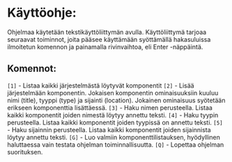 # Käyttöohje:

Ohjelmaa käytetään tekstikäyttöliittymän avulla. Käyttöliittymä tarjoaa seuraavat toiminnot, joita pääsee käyttämään syöttämällä hakasuluissa ilmoitetun komennon ja painamalla rivinvaihtoa, eli Enter -näppäintä.

## Komennot:
`[1]` - Listaa kaikki järjestelmästä löytyvät komponentit
`[2]` - Lisää järjestelmään komponentin. Jokaisen komponentin ominaisuuksiin kuuluu nimi (title), tyyppi (type) ja sijainti (location). Jokainen ominaisuus syötetään erikseen komponenttia lisättäessä.
`[3]` - Haku nimen perusteella. Listaa kaikki komponentit joiden nimestä löytyy annettu teksti.
`[4]` - Haku tyypin perusteella. Listaa kaikki komponentit joiden tyypissä on annettu teksti.
`[5]` - Haku sijainnin perusteella. Listaa kaikki komponentit joiden sijainnista löytyy annettu teksti.
`[G]` - Luo valmiin komponenttilistauksen, hyödyllinen haluttaessa vain testata ohjelman toiminnallisuutta.
`[Q]` - Lopettaa ohjelman suorituksen.
